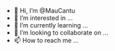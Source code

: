 - 👋 Hi, I’m @MauCantu
- 👀 I’m interested in ...
- 🌱 I’m currently learning ...
- 💞️ I’m looking to collaborate on ...
- 📫 How to reach me ...

<!---
MauCantu/MauCantu is a ✨ special ✨ repository because its `README.md` (this file) appears on your GitHub profile.
You can click the Preview link to take a look at your changes.
--->
